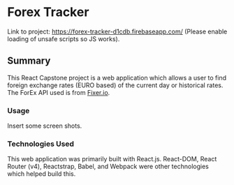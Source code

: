 # Forex Tracker

Link to project: https://forex-tracker-d1cdb.firebaseapp.com/ (Please enable loading of unsafe scripts so JS works).

## Summary
This React Capstone project is a web application which allows a user to find foreign exchange rates (EURO based) of the current day or historical rates. The ForEx API used is from [Fixer.io](http://fixer.io).

### Usage
Insert some screen shots.

### Technologies Used
This web application was primarily built with React.js. React-DOM, React Router (v4), Reactstrap, Babel, and Webpack were other technologies which helped build this.